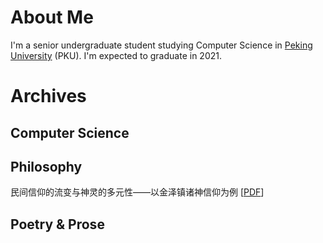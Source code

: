 # About Me

I'm a senior undergraduate student studying Computer Science in [Peking University](https://www.pku.edu.cn/) (PKU). I'm expected to graduate in 2021.

# Archives

## Computer Science

## Philosophy

民间信仰的流变与神灵的多元性——以金泽镇诸神信仰为例 \[[PDF](./docs/Phil/民间信仰的流变与神灵的多元性——以金泽镇诸神信仰为例.pdf)\]

## Poetry & Prose
